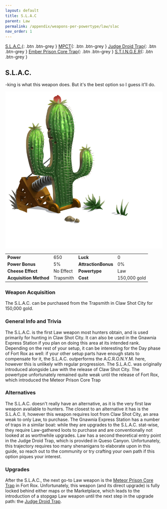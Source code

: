 ```yaml
---
layout: default
title: S.L.A.C
parent: Law
permalink: /appendix/weapons-per-powertype/law/slac
nav_order: 1
---
```

<span class="fs-1">[S.L.A.C.](/appendix/weapons-per-powertype/law/slac){: .btn .btn-grey } </span><span class="fs-1"> [MPCT](/appendix/weapons-per-powertype/law/MPCT){: .btn .btn-grey } </span><span class="fs-1"> [Judge Droid Trap](/appendix/weapons-per-powertype/law/jdt){: .btn .btn-grey } </span><span class="fs-1"> [Ember Prison Core Trap](/appendix/weapons-per-powertype/shadow/epct){: .btn .btn-grey } </span><span class="fs-1"> [S.T.I.N.G.E.R](/appendix/weapons-per-powertype/shadow/stinger){: .btn .btn-grey } </span>
## S.L.A.C.
-king is what this weapon does. But it's the best option so I guess it'll do.

<img src="/assets/images/weapons/slac.png" alt="cactus whacker" width="600">

|||||
|---|---|---|---|
| __Power__ 	| 650 	| __Luck__ 	| 0 	|
| __Power Bonus__ 	| 5% 	|__AttractionBonus__ 	| 0% 	|
| __Cheese Effect__ 	| No Effect 	| __Powertype__ 	| Law 	|
| __Acquisition Method__ 	| Trapsmith 	| __Cost__ 	| 150,000 gold 	|

### Weapon Acquisition
The S.L.A.C. can be purchased from the Trapsmith in Claw Shot City for 150,000 gold.

### General Info and Trivia
The S.L.A.C. is the first Law weapon most hunters obtain, and is used primarily for hunting in Claw Shot City. It can also be used in the Gnawnia Express Station if you plan on doing this area at its intended rank. Depending on the rest of your setup, it can be interesting for the Day phase of Fort Rox as well: if your other setup parts have enough stats to compensate for it, the S.L.A.C. outperforms the A.C.R.O.N.Y.M. here, however this is unlikely with regular progression.
The S.L.A.C. was originally introduced alongside Law with the release of Claw Shot City. The powertype unfortunately remained quite weak until the release of Fort Rox, which introduced the Meteor Prison Core Trap

### Alternatives
The S.L.A.C. doesn't really have an alternative, as it is the very first law weapon available to hunters.
The closest to an alternative it has is the S.L.A.C. II, however this weapon requires loot from Claw Shot City, an area weak to only Law, to purchase. The Gnawnia Express Station has a number of traps in a similar boat: while they are upgrades to the S.L.A.C. stat-wise, they require Law-gathered loots to purchase and are conventionally not looked at as worthwhile upgrades.
Law has a second theoretical entry point in the Judge Droid Trap, which is provided in Queso Canyon. Unfortunately, this trajectory requires too many shenanigans to elaborate upon in this guide, so reach out to the community or try crafting your own path if this option piques your interest.

### Upgrades
After the S.L.A.C., the next go-to Law weapon is the [Meteor Prison Core Trap](/appendix/weapons-per-powertype/law/mpct) in Fort Rox. Unfortunately, this weapon (and its direct upgrade) is fully locked behind either maps or the Marketplace, which leads to the introduction of a stopgap Law weapon until the next step in the upgrade path: the [Judge Droid Trap](/appendix/weapons-per-powertype/law/jdt).
